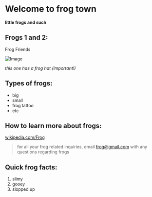 # Welcome to frog town

**little frogs and such**

## Frogs 1 and 2:
Frog Friends

![Image](https://www.amphibians.org/wp-content/uploads/2019/04/0_World-Frog-Day.jpg)

*this one has a frog hat (important!)*

## Types of frogs:
- big
- small
- frog tattoo
- etc

## How to learn more about frogs:
[wikipedia.com/Frog](https://en.wikipedia.org/wiki/Frog)
> for all your frog related inquiries, email [frog@gmail.com](frog@gmail.com) with any questions regarding frogs

## Quick frog facts:
1. slimy
2. gooey
3. slopped up
